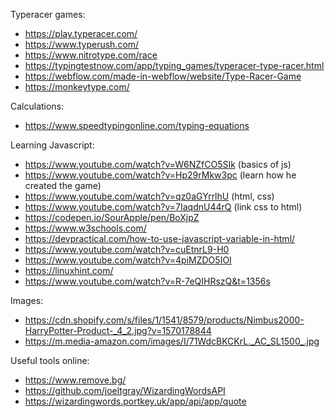 Typeracer games:
- https://play.typeracer.com/
- https://www.typerush.com/
- https://www.nitrotype.com/race
- https://typingtestnow.com/app/typing_games/typeracer-type-racer.html 
- https://webflow.com/made-in-webflow/website/Type-Racer-Game
- https://monkeytype.com/

Calculations:
- https://www.speedtypingonline.com/typing-equations

Learning Javascript:
- https://www.youtube.com/watch?v=W6NZfCO5SIk (basics of js)
- https://www.youtube.com/watch?v=Hp29rMkw3pc (learn how he created the game)
- https://www.youtube.com/watch?v=qz0aGYrrlhU (html, css)
- https://www.youtube.com/watch?v=7IaqdnU44rQ (link css to html)
- https://codepen.io/SourApple/pen/BoXjpZ
- https://www.w3schools.com/
- https://devpractical.com/how-to-use-javascript-variable-in-html/
- https://www.youtube.com/watch?v=cuEtnrL9-H0
- https://www.youtube.com/watch?v=4piMZDO5IOI
- https://linuxhint.com/
- https://www.youtube.com/watch?v=R-7eQIHRszQ&t=1356s

Images:
- https://cdn.shopify.com/s/files/1/1541/8579/products/Nimbus2000-HarryPotter-Product-_4_2.jpg?v=1570178844
- https://m.media-amazon.com/images/I/71WdcBKCKrL._AC_SL1500_.jpg

Useful tools online:
- https://www.remove.bg/
- https://github.com/joeltgray/WizardingWordsAPI
- https://wizardingwords.portkey.uk/app/api/app/quote
